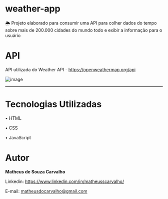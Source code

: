 # weather-app
🌦 Projeto elaborado para consumir uma API para colher dados do tempo sobre mais de 200.000 cidades do mundo todo e exibir a informação para o usuário

# API
API utilizada do Weather API - https://openweathermap.org/api

![image](https://user-images.githubusercontent.com/73304785/230391800-4ec237cc-1722-4051-b106-7c8262bb5268.png)

<hr>



# Tecnologias Utilizadas

• HTML

• CSS

• JavaScript

# Autor

<b>Matheus de Souza Carvalho</b>


Linkedin: 
https://www.linkedin.com/in/matheusscarvalho/


E-mail:
matheusdocarvalho@gmail.com
